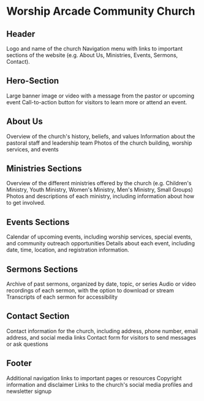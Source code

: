 # Worship Arcade Community Church

## Header

Logo and name of the church
Navigation menu with links to important sections of the website
(e.g. About Us, Ministries, Events, Sermons, Contact).

## Hero-Section
Large banner image or video with a message from the pastor or upcoming event
Call-to-action button for visitors to learn more or attend an event.

## About Us
Overview of the church's history, beliefs, and values
Information about the pastoral staff and leadership team
Photos of the church building, worship services, and events

## Ministries Sections
Overview of the different ministries offered by the church
(e.g. Children's Ministry, Youth Ministry, Women's Ministry, Men's Ministry, Small Groups)
Photos and descriptions of each ministry, including information about how to get involved.

## Events Sections
Calendar of upcoming events, including worship services, special events, and community outreach opportunities
Details about each event, including date, time, location, and registration information.

## Sermons Sections
Archive of past sermons, organized by date, topic, or series
Audio or video recordings of each sermon, with the option to download or stream
Transcripts of each sermon for accessibility

## Contact Section
Contact information for the church, including address, phone number, email address, and social media links
Contact form for visitors to send messages or ask questions

## Footer
Additional navigation links to important pages or resources
Copyright information and disclaimer
Links to the church's social media profiles and newsletter signup